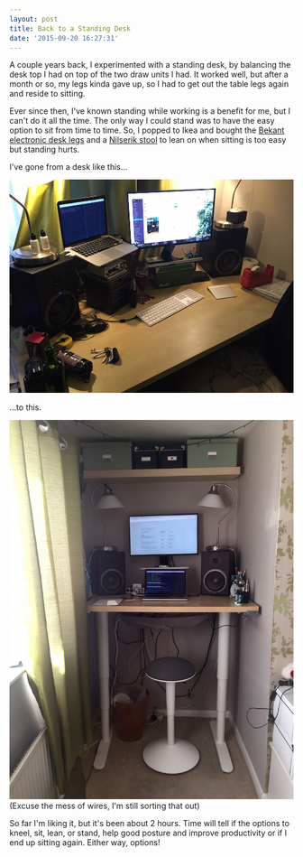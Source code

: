 ```yaml
---
layout: post
title: Back to a Standing Desk
date: '2015-09-20 16:27:31'
---
```


A couple years back, I experimented with a standing desk, by balancing the desk top I had on top of the two draw units I had. It worked well, but after a month or so, my legs kinda gave up, so I had to get out the table legs again and reside to sitting.

Ever since then, I've known standing while working is a benefit for me, but I can't do it all the time. The only way I could stand was to have the easy option to sit from time to time. So, I popped to Ikea and bought the [Bekant electronic desk legs](http://www.ikea.com/gb/en/catalog/products/30278303/) and a [Nilserik stool](http://www.ikea.com/gb/en/catalog/products/50309723/) to lean on when sitting is too easy but standing hurts.

I've gone from a desk like this…

![](/images/IMG_5884.jpg)

…to this.

![](/images/IMG_6620.jpg)
(Excuse the mess of wires, I'm still sorting that out)

So far I'm liking it, but it's been about 2 hours. Time will tell if the options to kneel, sit, lean, or stand, help good posture and improve productivity or if I end up sitting again. Either way, options!